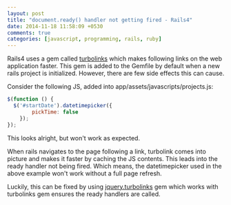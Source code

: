 ```yaml
---
layout: post
title: "document.ready() handler not getting fired - Rails4"
date: 2014-11-18 11:58:09 +0530
comments: true
categories: [javascript, programming, rails, ruby]
---
```


Rails4 uses a gem called [turbolinks](https://github.com/rails/turbolinks) which makes following links on the web application faster. This gem is added to the Gemfile by default when a new rails project is initialized. However, there are few side effects this can cause. 

Consider the following JS, added into app/assets/javascripts/projects.js:

```javascript
$(function () {
  $('#startDate').datetimepicker({
		pickTime: false
	});
});
```

This looks alright, but won't work as expected. 

When rails navigates to the page following a link, turbolink comes into picture and makes it faster by caching the JS contents. This leads into the ready handler not being fired. Which means, the datetimepicker used in the above example won't work without a full page refresh. 

Luckily, this can be fixed by using [jquery.turbolinks](https://github.com/kossnocorp/jquery.turbolinks) gem which works with turbolinks gem ensures the ready handlers are called. 
